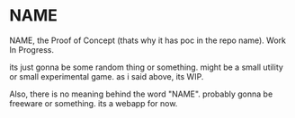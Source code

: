# NAME
NAME, the Proof of Concept (thats why it has poc in the repo name). Work In Progress.

its just gonna be some random thing or something. might be a small utility or small experimental game. as i said above, its WIP.

Also, there is no meaning behind the word "NAME". probably gonna be freeware or something. its a webapp for now.
